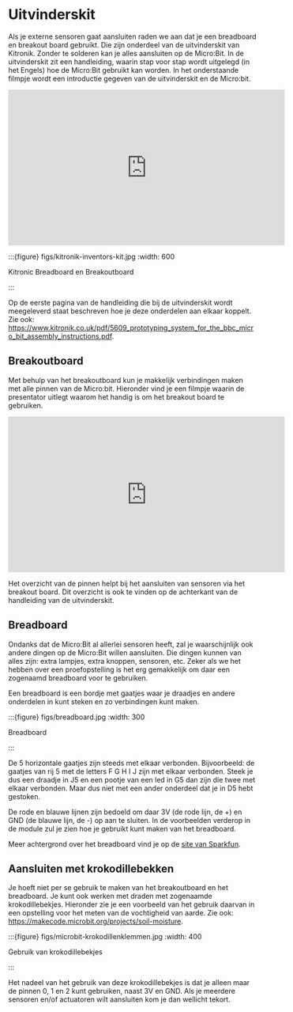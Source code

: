 # Uitvinderskit

Als je externe sensoren gaat aansluiten raden we aan dat je een breadboard en breakout board gebruikt. Die zijn onderdeel van de uitvinderskit van Kitronik. Zonder te solderen kan je alles aansluiten op de Micro:Bit. In de uitvinderskit zit een handleiding, waarin stap voor stap wordt uitgelegd (in het Engels) hoe de Micro:Bit gebruikt kan worden. In het onderstaande filmpje wordt een introductie gegeven van de uitvinderskit en de Micro:bit.

<iframe width="560" height="315" src="https://www.youtube.com/embed/lmdzM74XyHw" title="YouTube video player" frameborder="0" allow="accelerometer; autoplay; clipboard-write; encrypted-media; gyroscope; picture-in-picture; web-share" allowfullscreen></iframe>

:::{figure} figs/kitronik-inventors-kit.jpg
:width: 600

Kitronic Breadboard en Breakoutboard

:::


Op de eerste pagina van de handleiding die bij de uitvinderskit wordt meegeleverd staat beschreven hoe je deze onderdelen aan elkaar koppelt. Zie ook: https://www.kitronik.co.uk/pdf/5609_prototyping_system_for_the_bbc_micro_bit_assembly_instructions.pdf.

## Breakoutboard

Met behulp van het breakoutboard kun je makkelijk verbindingen maken met alle pinnen van de Micro:bit. Hieronder vind je een filmpje waarin de presentator uitlegt waarom het handig is om het breakout board te gebruiken.

<iframe width="560" height="315" src="https://www.youtube.com/embed/bzm4zepbGAc" title="YouTube video player" frameborder="0" allow="accelerometer; autoplay; clipboard-write; encrypted-media; gyroscope; picture-in-picture; web-share" allowfullscreen></iframe>

Het overzicht van de pinnen helpt bij het aansluiten van sensoren via het breakout board. Dit overzicht is ook te vinden op de achterkant van de handleiding van de uitvinderskit.

## Breadboard

Ondanks dat de Micro:Bit al allerlei sensoren heeft, zal je waarschijnlijk ook andere dingen op de Micro:Bit willen aansluiten. Die dingen kunnen van alles zijn: extra lampjes, extra knoppen, sensoren, etc. Zeker als we het hebben over een proefopstelling is het erg gemakkelijk om daar een zogenaamd breadboard voor te gebruiken.

Een breadboard is een bordje met gaatjes waar je draadjes en andere onderdelen in kunt steken en zo verbindingen kunt maken.

:::{figure} figs/breadboard.jpg
:width: 300

Breadboard

:::



De 5 horizontale gaatjes zijn steeds met elkaar verbonden. Bijvoorbeeld: de gaatjes van rij 5 met de letters F G H I J zijn met elkaar verbonden. Steek je dus een draadje in J5 en een pootje van een led in G5 dan zijn die twee met elkaar verbonden. Maar dus niet met een ander onderdeel dat je in D5 hebt gestoken.

De rode en blauwe lijnen zijn bedoeld om daar 3V (de rode lijn, de +) en GND (de blauwe lijn, de -) op aan te sluiten. In de voorbeelden verderop in de module zul je zien hoe je gebruikt kunt maken van het breadboard.

Meer achtergrond over het breadboard vind je op de [site van Sparkfun](https://learn.sparkfun.com/tutorials/how-to-use-a-breadboard).

## Aansluiten met krokodillebekken

Je hoeft niet per se gebruik te maken van het breakoutboard en het breadboard. Je kunt ook werken met draden met zogenaamde krokodillebekjes. Hieronder zie je een voorbeeld van het gebruik daarvan in een opstelling voor het meten van de vochtigheid van aarde. Zie ook: https://makecode.microbit.org/projects/soil-moisture.

:::{figure} figs/microbit-krokodillenklemmen.jpg
:width: 400

Gebruik van krokodillebekjes 

:::


Het nadeel van het gebruik van deze krokodillebekjes is dat je alleen maar de pinnen 0, 1 en 2 kunt gebruiken, naast 3V en GND. Als je meerdere sensoren en/of actuatoren wilt aansluiten kom je dan wellicht tekort.